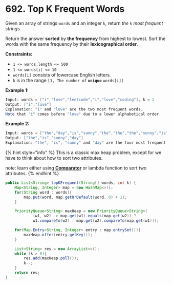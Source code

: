 # 692. Top K Frequent Words

Given an array of strings `words` and an integer `k`, return _the_ `k` _most frequent strings_.

Return the answer **sorted** by **the frequency** from highest to lowest. Sort the words with the same frequency by their **lexicographical order**.

**Constraints:**

* `1 <= words.length <= 500`
* `1 <= words[i] <= 10`
* `words[i]` consists of lowercase English letters.
* `k` is in the range `[1, The number of` **`unique`** `words[i]]`

**Example 1:**

```java
Input: words = ["i","love","leetcode","i","love","coding"], k = 2
Output: ["i","love"]
Explanation: "i" and "love" are the two most frequent words.
Note that "i" comes before "love" due to a lower alphabetical order.
```

**Example 2:**

```java
Input: words = ["the","day","is","sunny","the","the","the","sunny","is","is"], k = 4
Output: ["the","is","sunny","day"]
Explanation: "the", "is", "sunny" and "day" are the four most frequent words, with the number of occurrence being 4, 3, 2 and 1 respectively.
```

{% hint style="info" %}
This is a classic max heap problem, except for we have to think about how to sort two attributes.

note: learn either using [**Comparator**](https://blog.jooq.org/java-8-friday-goodies-lambdas-and-sorting/) or lambda function to sort two attributes. 
{% endhint %}

```java
public List<String> topKFrequent(String[] words, int k) {
    Map<String, Integer> map = new HashMap<>();
    for(String word : words){
        map.put(word, map.getOrDefault(word, 0) + 1);
    }

    PriorityQueue<String> maxHeap = new PriorityQueue<String>(
            (w1, w2) -> map.get(w1).equals(map.get(w2)) ?
            w1.compareTo(w2) : map.get(w2).compareTo(map.get(w1)));

    for(Map.Entry<String, Integer> entry : map.entrySet()){
        maxHeap.offer(entry.getKey());
    }

    List<String> res = new ArrayList<>();
    while (k > 0){
        res.add(maxHeap.poll());
        k--;
    }
    return res;
}
```

